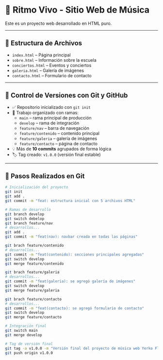 # 🎵 Ritmo Vivo - Sitio Web de Música

Este es un proyecto web desarrollado en HTML puro.

---

## 📁 Estructura de Archivos

- `index.html` – Página principal
- `sobre.html` – Información sobre la escuela
- `conciertos.html` – Eventos y conciertos
- `galeria.html` – Galería de imágenes
- `contacto.html` – Formulario de contacto

---

## 🚀 Control de Versiones con Git y GitHub

- ✅ Repositorio inicializado con `git init`
- 🔀 Trabajo organizado con ramas:
  - `main` – rama principal de producción
  - `develop` – rama de integración
  - `feature/nav` – barra de navegación
  - `feature/contenido` – contenido principal
  - `feature/galeria` – galería de imágenes
  - `feature/contacto` – página de contacto
- 💡 Más de **10 commits** agrupados de forma lógica
- 🏷️ Tag creado: `v1.0.0` (versión final estable)

---

## 🧪 Pasos Realizados en Git

```bash
# Inicialización del proyecto
git init
git add .
git commit -m "feat: estructura inicial con 5 archivos HTML"

# Ramas de desarrollo
git branch develop
git switch debelop
git branch feature/nav
# desarrollos...
git add .
git commit -m "feat(nav): navbar creada en todas las páginas"

git brach feature/contenido
# desarrollos...
git commit -m "feat(contenido): secciones principales agregadas"
git switch develop
git merge feature/contenido

git brach feature/galeria
# desarrollos...
git commit -m "feat(galeria): se agregó galería de imágenes"
git switch develop
git merge feature/galeria

git brach feature/contacto
# desarrollos...
git commit -m "feat(contacto): se agregó formulario de contacto"
git switch develop
git merge feature/contacto

# Integración final
git switch main
git merge develop

# Tag de versión final
git tag -a v1.0.0 -m "Versión final del proyecto de música web Yerko Flores"
git push origin v1.0.0

